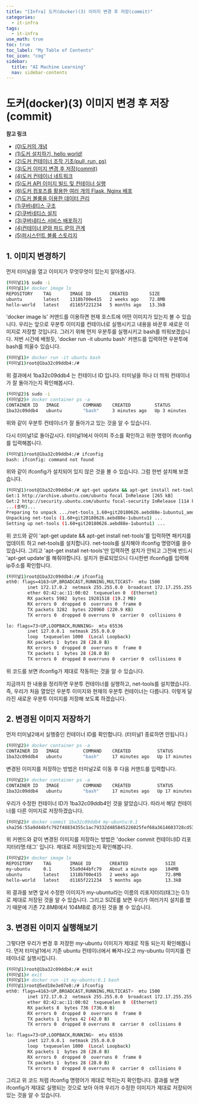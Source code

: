 ```yaml
---
title: "[Infra] 도커(docker)(3) 이미지 변경 후 저장(commit)" 
categories:
  - it-infra
tags:
  - it-infra
use_math: true
toc: true
toc_label: "My Table of Contents"
toc_icon: "cog"
sidebar:
  title: "AI Machine Learning"
  nav: sidebar-contents
---
```


# 도커(docker)(3) 이미지 변경 후 저장(commit)

**참고 링크**

* [(0)도커의 개념](https://losskatsu.github.io/it-infra/docker00/)  
* [(1)도커 설치하기, hello world!](https://losskatsu.github.io/it-infra/docker01/)  
* [(2)도커 컨테이너 조작 기초(pull, run, ps)](https://losskatsu.github.io/it-infra/docker02/)  
* [(3)도커 이미지 변경 후 저장(commit)](https://losskatsu.github.io/it-infra/docker03/)  
* [(4)도커 컨테이너 네트워크](https://losskatsu.github.io/it-infra/docker04/)  
* [(5)도커 API 이미지 빌드 및 컨테이너 실행](https://losskatsu.github.io/it-infra/docker05/)
* [(6)도커 컴포즈를 활용한 여러 개의 Flask, Nginx 배포](https://losskatsu.github.io/it-infra/docker06/)
* [(7)도커 볼륨을 이용한 데이터 관리](https://losskatsu.github.io/it-infra/docker07/)
* [(1)쿠버네티스 구조](https://losskatsu.github.io/it-infra/kubernetes01/)  
* [(2)쿠버네티스 설치](https://losskatsu.github.io/it-infra/kubernetes02/)
* [(3)쿠버네티스 서비스 배포하기](https://losskatsu.github.io/it-infra/kubernetes03/)
* [(4)컨테이너 IP와 파드 IP의 관계](https://losskatsu.github.io/it-infra/kubernetes04/)
* [(5)퍼시스턴트 볼륨 스토리지](https://losskatsu.github.io/it-infra/kubernetes05/)



## 1. 이미지 변경하기

먼저 터미널을 열고 이미지가 무엇무엇이 있는지 알아봅시다. 

```bash
(터미널1)$ sudo -i
(터미널1)# docker image ls
REPOSITORY    TAG       IMAGE ID       CREATED        SIZE
ubuntu        latest    1318b700e415   2 weeks ago    72.8MB
hello-world   latest    d1165f221234   5 months ago   13.3kB
```

'docker image ls' 커맨드를 이용하면 현재 호스트에 어떤 이미지가 있는지 볼 수 있습니다. 
우리는 앞으로 우분투 이미지를 컨테이너로 실행시키고 내용을 바꾼후 새로운 이미지로 저장할 것입니다. 
그러기 위해 먼저 우분투를 실행시키고 bash를 띄워보겠습니다. 
저번 시간에 배웠듯, 'docker run -it ubuntu bash' 커맨드를 입력하면 우분투에 bash를 띄울수 있습니다. 

```bash
(터미널1)# docker run -it ubuntu bash
(터미널1)root@1ba32c09ddb4:/#
```

위 결과에서 1ba32c09ddb4 는 컨테이너 ID 입니다. 
터미널을 하나 더 띄워 컨테이너가 잘 돌아가는지 확인해봅시다. 

```bash
(터미널2)$ sudo -i
(터미널2)# docker container ps -a
CONTAINER ID   IMAGE         COMMAND    CREATED         STATUS                    PORTS     NAMES
1ba32c09ddb4   ubuntu        "bash"     3 minutes ago   Up 3 minutes                        romantic_rubin
```

위와 같이 우분투 컨테이너가 잘 돌아가고 있는 것을 알 수 있습니다. 

다시 터미널1로 돌아갑시다. 
터미널1에서 아이피 주소를 확인하고 위한 명령어 ifconfig를 입력해봅니다. 

```bash
(터미널1)root@1ba32c09ddb4:/# ifconfig
bash: ifconfig: command not found
```
위와 같이 ifconfig가 설치되어 있지 않은 것을 볼 수 있습니다. 
그럼 한번 설치해 보겠습니다. 

```bash
(터미널1)root@1ba32c09ddb4:/# apt-get update && apt-get install net-tools
Get:1 http://archive.ubuntu.com/ubuntu focal InRelease [265 kB]
Get:2 http://security.ubuntu.com/ubuntu focal-security InRelease [114 kB]
...(중략)...
Preparing to unpack .../net-tools_1.60+git20180626.aebd88e-1ubuntu1_amd64.deb ...
Unpacking net-tools (1.60+git20180626.aebd88e-1ubuntu1) ...
Setting up net-tools (1.60+git20180626.aebd88e-1ubuntu1) ...
```

위 코드와 같이 'apt-get update && apt-get install net-tools'를 입력하면 패키지를 업데이트 하고 net-tools를 설치합니다. 
net-tools를 설치해야 ifconfig 명령어를 쓸수 있습니다. 
그리고 'apt-get install net-tools'만 입력하면 설치가 안되고 그전에 반드시 'apt-get update'를 해줘야합니다. 
설치가 완료되었으니 다시한번 ifconfig를 입력해 ip주소를 확인합니다. 

```bash
(터미널1)root@1ba32c09ddb4:/# ifconfig
eth0: flags=4163<UP,BROADCAST,RUNNING,MULTICAST>  mtu 1500
        inet 172.17.0.2  netmask 255.255.0.0  broadcast 172.17.255.255
        ether 02:42:ac:11:00:02  txqueuelen 0  (Ethernet)
        RX packets 5982  bytes 19281518 (19.2 MB)
        RX errors 0  dropped 0  overruns 0  frame 0
        TX packets 3282  bytes 220960 (220.9 KB)
        TX errors 0  dropped 0 overruns 0  carrier 0  collisions 0

lo: flags=73<UP,LOOPBACK,RUNNING>  mtu 65536
        inet 127.0.0.1  netmask 255.0.0.0
        loop  txqueuelen 1000  (Local Loopback)
        RX packets 1  bytes 28 (28.0 B)
        RX errors 0  dropped 0  overruns 0  frame 0
        TX packets 1  bytes 28 (28.0 B)
        TX errors 0  dropped 0 overruns 0  carrier 0  collisions 0
```

위 코드를 보면 ifconfig가 제대로 작동하는 것을 알 수 있습니다. 

지금까지 한 내용을 정리하면 우분투 컨테이너를 실행하고, net-tools를 설치했습니다. 
즉, 우리가 처음 열었던 우분투 이미지와 현재의 우분투 컨테이너는 다릅니다. 
이렇게 달라진 새로운 우분투 이미지를 저장해 보도록 하겠습니다. 

## 2. 변경된 이미지 저장하기 

먼저 터미널2에서 실행중인 컨테이너 ID를 확인합니다. 
(터미널1 종료하면 안됩니다.)

```bash
(터미널2)# docker container ps -a
CONTAINER ID   IMAGE         COMMAND    CREATED          STATUS                    PORTS     NAMES
1ba32c09ddb4   ubuntu        "bash"     17 minutes ago   Up 17 minutes                       romantic_rubin
```

변경된 이미지를 저장하는 방법은 터미널2로 이동 후 다음 커맨드를 입력합니다. 

```bash
(터미널2)# docker container ps -a
CONTAINER ID   IMAGE         COMMAND    CREATED          STATUS                    PORTS     NAMES
1ba32c09ddb4   ubuntu        "bash"     17 minutes ago   Up 17 minutes                       romantic_rubin
```

우리가 수정한 컨테이너 ID가 1ba32c09ddb4인 것을 알았습니다.
따라서 해당 컨테이너를 다른 이미지로 저장하겠습니다.

```bash
(터미널2)# docker commit 1ba32c09ddb4 my-ubuntu:0.1
sha256:55a9d44bfc792f48834355c1ac79332d485845226025fef68a3614603728cd53
```

위 커맨드와 같이 변경된 이미지를 저장하는 방법은 'docker commit 컨테이너ID 리포지터리명:태그' 입니다. 
제대로 저장되었는지 확인해봅니다. 

```bash
(터미널2)# docker image ls
REPOSITORY    TAG       IMAGE ID       CREATED              SIZE
my-ubuntu     0.1       55a9d44bfc79   About a minute ago   104MB
ubuntu        latest    1318b700e415   2 weeks ago          72.8MB
hello-world   latest    d1165f221234   5 months ago         13.3kB
```

위 결과를 보면 앞서 수정한 이미지가 my-ubuntu라는 이름의 리포지터리(태그는 0.1)로 제대로 저장된 것을 알 수 있습니다. 
그리고 SIZE를 보면 우리가 여러가지 설치를 했기 때문에 기존 72.8MB에서 104MB로 증가된 것을 볼 수 있습니다. 


## 3. 변경된 이미지 실행해보기

그렇다면 우리가 변경 후 저장한 my-ubuntu 이미지가 제대로 작동 되는지 확인해봅니다. 
먼저 터미널1에서 기존 ubuntu 컨테이너에서 빠져나오고 my-ubuntu 이미지를 컨테이너로 실행시킵니다.
 
```bash
(터미널1)root@1ba32c09ddb4:/# exit
(터미널1)# exit
(터미널1)# docker run -it my-ubuntu:0.1 bash
(터미널1)root@5ed18e3e07e8:/# ifconfig
eth0: flags=4163<UP,BROADCAST,RUNNING,MULTICAST>  mtu 1500
        inet 172.17.0.2  netmask 255.255.0.0  broadcast 172.17.255.255
        ether 02:42:ac:11:00:02  txqueuelen 0  (Ethernet)
        RX packets 8  bytes 736 (736.0 B)
        RX errors 0  dropped 0  overruns 0  frame 0
        TX packets 1  bytes 42 (42.0 B)
        TX errors 0  dropped 0 overruns 0  carrier 0  collisions 0

lo: flags=73<UP,LOOPBACK,RUNNING>  mtu 65536
        inet 127.0.0.1  netmask 255.0.0.0
        loop  txqueuelen 1000  (Local Loopback)
        RX packets 1  bytes 28 (28.0 B)
        RX errors 0  dropped 0  overruns 0  frame 0
        TX packets 1  bytes 28 (28.0 B)
        TX errors 0  dropped 0 overruns 0  carrier 0  collisions 0
```

그리고 위 코드 처럼 ifconfig 명령어가 제대로 먹히는지 확인합니다. 
결과를 보면 ifconfig가 제대로 실행되는 것으로 보아 아까 우리가 수정한 이미지가 제대로 저장되어 있는 것을 알 수 있습니다. 

